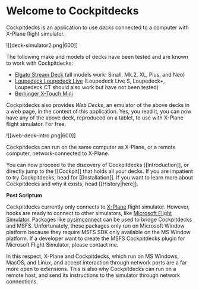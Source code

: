 # Welcome to Cockpitdecks

Cockpitdecks is an application to use *decks* connected to a computer with X-Plane flight simulator.

![[deck-simulator2.png|600]]

The following make and models of decks have been tested and are known to work with Cockpitdecks:

- [Elgato Stream Deck](https://www.elgato.com/us/en/s/welcome-to-stream-deck) (all models work: Small, Mk.2, XL, Plus, and Neo)
- [Loupedeck Loupedeck Live](https://loupedeck.com/products/loupedeck-live/) (Loupedeck Live S, Loupedeck+, Loupedeck CT should also work but have not been tested)
- [Berhinger X-Touch Mini](https://www.behringer.com/product.html?modelCode=0808-AAF)

Cockpitdecks also provides *Web Decks*, an emulator of the above decks in a web page, in the context of this application. Yes, you read it, you can now have any of the above deck, reproduced on a tablet, to use with X-Plane flight simulator. For free.

![[web-deck-intro.png|600]]

Cockpitdecks can run on the same computer as X-Plane, or a remote computer, network-connected to X-Plane.

You can now proceed to the discovery of Cockpitdecks [[Introduction]], or directly jump to the [[Cockpit]] that holds all your decks. If you are impatient to try Cockpitdecks, head for [[Installation]]. If you want to learn more about Cockpitdecks and why it exists, head [[History|here]].

**Post Scriptum**

Cockpitdecks currently only connects to [X-Plane](https://www.x-plane.com) flight simulator. However, hooks are ready to connect to other simulators, like [Microsoft Flight Simulator](https://www.flightsimulator.com/). Packages like [pysimconnect](https://github.com/patricksurry/pysimconnect) can be used to bridge Cockpitdecks and MSFS. Unfortunately, these packages only run on Microsoft Window platform because they require MSFS SDK only available on the MS Window platform. If a developer want to create the MSFS Cockpitdecks plugin for Microsoft Flight Simulator, please contact me.

In this respect, X-Plane and Cockpitdecks, which run on MS Windows, MacOS, and Linux, and accept interaction through network ports are a far more open to extensions. This is also why Cockpitdecks can run on a remote host, and send its instructions to the simulator through network connections.
